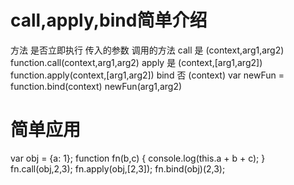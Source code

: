 # call,apply,bind简单介绍
方法        是否立即执行        传入的参数                      调用的方法
call            是        (context,arg1,arg2)            function.call(context,arg1,arg2)
apply           是        (context,[arg1,arg2])          function.apply(context,[arg1,arg2])
bind            否               (context)               var newFun = function.bind(context)  newFun(arg1,arg2)

# 简单应用
var obj = {a: 1};
function fn(b,c) {
    console.log(this.a + b + c);
}
fn.call(obj,2,3);
fn.apply(obj,[2,3]);
fn.bind(obj)(2,3);